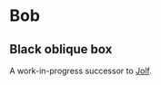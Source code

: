 # Bob
## Black oblique box
A work-in-progress successor to [Jolf](https://github.com/ConorOBrien-Foxx/Jolf).
